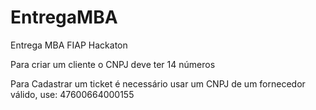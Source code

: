 # EntregaMBA
Entrega MBA FIAP Hackaton


Para criar um cliente o CNPJ deve ter 14 números

Para Cadastrar um ticket é necessário usar um CNPJ de um fornecedor válido, use: 47600664000155
